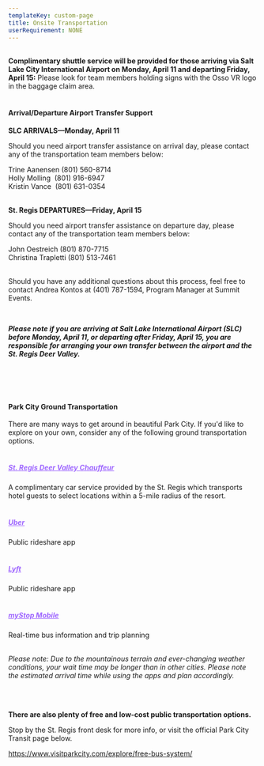 ```yaml
---
templateKey: custom-page
title: Onsite Transportation
userRequirement: NONE
---
```

**<br>Complimentary shuttle service will be provided for those arriving via Salt Lake City International Airport on Monday, April 11 and departing Friday, April 15:** Please look for team members holding signs with the Osso VR logo in the baggage claim area.

#### **<br>Arrival/Departure Airport Transfer Support**

**SLC ARRIVALS—Monday, April 11**

Should you need airport transfer assistance on arrival day, please contact any of the transportation team members below: 

Trine Aanensen (801) 560-8714<br>Holly Molling  (801) 916-6947<br>Kristin Vance  (801) 631-0354

**<br>St. Regis DEPARTURES—Friday, April 15**

Should you need airport transfer assistance on departure day, please contact any of the transportation team members below: 

John Oestreich (801) 870-7715<br>Christina Trapletti (801) 513-7461 

<br>Should you have any additional questions about this process, feel free to contact Andrea Kontos at (401) 787-1594, Program Manager at Summit Events.

*<br>*

***Please note if you are arriving at Salt Lake International Airport (SLC) before Monday, April 11, or departing after Friday, April 15, you are responsible for arranging your own transfer between the airport and the St. Regis Deer Valley.***

#### <br><br> <br>

#### Park City Ground Transportation

There are many ways to get around in beautiful Park City. If you'd like to explore on your own, consider any of the following ground transportation options.

##### <br><a href="https://apps.apple.com/ee/app/st-regis-deer-valley-chauffeur/id1592569976" target="_blank" style="color: #9e66ff">St. Regis Deer Valley Chauffeur</p></a>

A complimentary car service provided by the St. Regis which transports hotel guests to select locations within a 5-mile radius of the resort. 

##### <br><a href="https://www.uber.com" style="color: #9e66ff">Uber</a></p>

Public rideshare app

##### <br><a href="https://ride.lyft.com/?entrypoint=lyftcom" p style="color: #9e66ff">Lyft</a></p>

Public rideshare app

##### <br><a href="https://apps.apple.com/us/app/mystop-mobile/id591959423" p style="color: #9e66ff">myStop Mobile</a></p>

Real-time bus information and trip planning 

*<br>Please note: Due to the mountainous terrain and ever-changing weather conditions, your wait time may be longer than in other cities. Please note the estimated arrival time while using the apps and plan accordingly.* 

*<br>*

**<br>There are also plenty of free and low-cost public transportation options.** 

Stop by the St. Regis front desk for more info, or visit the official Park City Transit page below. 

<a href="https://www.visitparkcity.com/explore/free-bus-system/" target="_blank" style="color:#9e66ff">https://www.visitparkcity.com/explore/free-bus-system/</a><p>